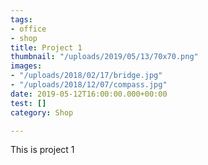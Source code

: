 ```yaml
---
tags:
- office
- shop
title: Project 1
thumbnail: "/uploads/2019/05/13/70x70.png"
images:
- "/uploads/2018/02/17/bridge.jpg"
- "/uploads/2018/12/07/compass.jpg"
date: 2019-05-12T16:00:00.000+00:00
test: []
category: Shop

---
```

This is project 1